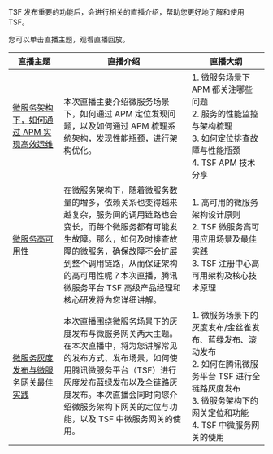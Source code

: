 TSF 发布重要的功能后，会进行相关的直播介绍，帮助您更好地了解和使用 TSF。

您可以单击直播主题，观看直播回放。

<style>
table th:nth-of-type(1) {
width: 20%;        
}
table th:nth-of-type(2) {
width: 50%;        
}     
</style>
| 直播主题                                                     | 直播介绍                                                     | 直播大纲                                                     |
| ------------------------------------------------------------ | ------------------------------------------------------------ | ------------------------------------------------------------ |
| [微服务架构下，如何通过 APM 实现高效运维](https://cloud.tencent.com/edu/learning/live-3025) | 本次直播主要介绍微服务场景下，如何通过 APM 定位发现问题，以及如何通过 APM 梳理系统架构，发现性能瓶颈，进行架构优化。 | 1. 微服务场景下 APM 都关注哪些问题<br/>2. 服务的性能监控与架构梳理<br/>3. 如何定位排查故障与性能瓶颈<br/>4. TSF APM 技术分享 |
| [微服务高可用性](https://cloud.tencent.com/edu/learning/live-3110) | 在微服务架构下，随着微服务数量的增多，依赖关系也变得越来越复杂，服务间的调用链路也会变长，而每个微服务都有可能发生故障。那么，如何及时排查故障的微服务，确保故障不会扩展到整个调用链路，从而保证架构的高可用性呢？本次直播，腾讯微服务平台 TSF 高级产品经理和核心研发将为您详细讲解。 | 1. 高可用的微服务架构设计原则 <br/>2. TSF 微服务高可用应用场景及最佳实践 <br/>3. TSF 注册中心高可用架构及核心技术原理 |
| [微服务灰度发布与微服务网关最佳实践](https://cloud.tencent.com/edu/learning/live-2934) | 本次直播围绕微服务场景下的灰度发布与微服务网关两大主题。在本次直播中，将为您讲解常见的发布方式、发布场景，如何使用腾讯微服务平台（TSF）进行灰度发布蓝绿发布以及全链路灰度发布。本次直播会同时向您介绍微服务架构下网关的定位与功能，以及 TSF 中微服务网关的使用。 | 1. 微服务场景下的灰度发布/金丝雀发布、蓝绿发布、滚动发布<br/>2. 如何在腾讯微服务平台 TSF 进行全链路灰度发布<br/>3. 微服务架构下的网关定位和功能<br/>4. TSF 中微服务网关的使用 |


